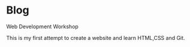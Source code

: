 # Blog
Web Development Workshop

This is my first attempt to create a website and learn HTML,CSS and Git.

